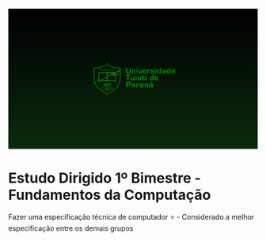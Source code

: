 ![tuiti](imgs/tuiti.png)

# Estudo Dirigido 1º Bimestre - Fundamentos da Computação
Fazer uma especificação técnica de computador
⭐ - Considerado a melhor especificação entre os demais grupos
